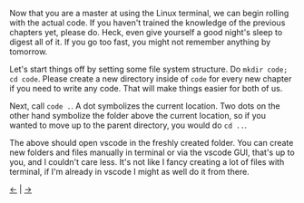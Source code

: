 Now that you are a master at using the Linux terminal, we can begin rolling with the actual code. If you haven't trained the knowledge of the previous chapters yet, please do. Heck, even give yourself a good night's sleep to digest all of it. If you go too fast, you might not remember anything by tomorrow.

Let's start things off by setting some file system structure. Do `mkdir code; cd code`. Please create a new directory inside of `code` for every new chapter if you need to write any code. That will make things easier for both of us.

Next, call `code .`. A dot symbolizes the current location. Two dots on the other hand symbolize the folder above the current location, so if you wanted to move up to the parent directory, you would do `cd ..`.

The above should open vscode in the freshly created folder. You can create new folders and files manually in terminal or via the vscode GUI, that's up to you, and I couldn't care less. It's not like I fancy creating a lot of files with terminal, if I'm already in vscode I might as well do it from there.

[←](../advanced_commands/advanced_commands.md) | [→](../x86/x86.md)
